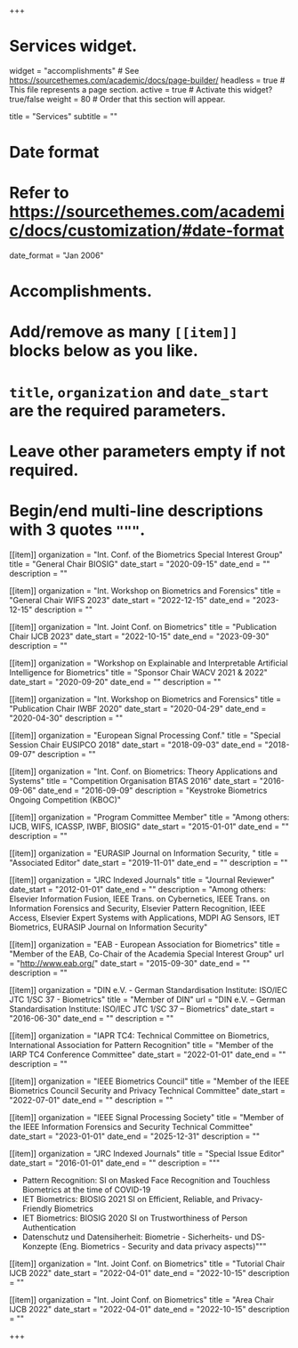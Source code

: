 +++
# Services widget.
widget = "accomplishments"  # See https://sourcethemes.com/academic/docs/page-builder/
headless = true  # This file represents a page section.
active = true  # Activate this widget? true/false
weight = 80  # Order that this section will appear.

title = "Services"
subtitle = ""

# Date format
#   Refer to https://sourcethemes.com/academic/docs/customization/#date-format
date_format = "Jan 2006"

# Accomplishments.
#   Add/remove as many `[[item]]` blocks below as you like.
#   `title`, `organization` and `date_start` are the required parameters.
#   Leave other parameters empty if not required.
#   Begin/end multi-line descriptions with 3 quotes `"""`.

[[item]]
  organization = "Int. Conf. of the Biometrics Special Interest Group"
  title = "General Chair BIOSIG"
  date_start = "2020-09-15"
  date_end = ""
  description = ""
  
[[item]]
  organization = "Int. Workshop on Biometrics and Forensics"
  title = "General Chair WIFS 2023"
  date_start = "2022-12-15"
  date_end = "2023-12-15"
  description = ""
  
[[item]]
  organization = "Int. Joint Conf. on Biometrics"
  title = "Publication Chair IJCB 2023"
  date_start = "2022-10-15"
  date_end = "2023-09-30"
  description = ""
  
[[item]]
  organization = "Workshop on Explainable and Interpretable Artificial Intelligence for Biometrics"
  title = "Sponsor Chair WACV 2021 & 2022"
  date_start = "2020-09-20"
  date_end = ""
  description = ""


[[item]]
  organization = "Int. Workshop on Biometrics and Forensics"
  title = "Publication Chair IWBF 2020"
  date_start = "2020-04-29"
  date_end = "2020-04-30"
  description = ""

[[item]]
  organization = "European Signal Processing Conf."
  title = "Special Session Chair EUSIPCO 2018"
  date_start = "2018-09-03"
  date_end = "2018-09-07"
  description = ""
  
[[item]]
  organization = "Int. Conf. on Biometrics: Theory Applications and Systems"
  title = "Competition Organisation BTAS 2016"
  date_start = "2016-09-06"
  date_end = "2016-09-09"
  description = "Keystroke Biometrics Ongoing Competition (KBOC)"

[[item]]
  organization = "Program Committee Member"
  title = "Among others: IJCB, WIFS, ICASSP, IWBF, BIOSIG"
  date_start = "2015-01-01"
  date_end = ""
  description = ""

[[item]]
  organization = "EURASIP Journal on Information Security, "
  title = "Associated Editor"
  date_start = "2019-11-01"
  date_end = ""
  description = ""
  
  [[item]]
  organization = "JRC Indexed Journals"
  title = "Journal Reviewer"
  date_start = "2012-01-01"
  date_end = ""
  description = "Among others: Elsevier Information Fusion, IEEE Trans. on Cybernetics, IEEE Trans. on Information Forensics and Security, Elsevier Pattern Recognition, IEEE Access, Elsevier Expert Systems with Applications, MDPI AG Sensors, IET Biometrics, EURASIP Journal on Information Security"

[[item]]
  organization = "EAB - European Association for Biometrics"
  title = "Member of the EAB, Co-Chair of the Academia Special Interest Group"
  url = "http://www.eab.org/"
  date_start = "2015-09-30"
  date_end = ""
  description = ""

[[item]]
  organization = "DIN e.V. - German Standardisation Institute: ISO/IEC JTC 1/SC 37 - Biometrics"
  title = "Member of DIN"
  url = "DIN e.V. – German Standardisation Institute: ISO/IEC JTC 1/SC 37 – Biometrics"
  date_start = "2016-06-30"
  date_end = ""
  description = ""
  
[[item]]
  organization = "IAPR TC4: Technical Committee on Biometrics, International Association for Pattern Recognition"
  title = "Member of the IARP TC4 Conference Committee"
  date_start = "2022-01-01"
  date_end = ""
  description = ""
  
[[item]]
  organization = "IEEE Biometrics Council"
  title = "Member of the IEEE Biometrics Council Security and Privacy Technical Committee"
  date_start = "2022-07-01"
  date_end = ""
  description = ""
 
[[item]]
  organization = "IEEE Signal Processing Society"
  title = "Member of the IEEE Information Forensics and Security Technical Committee"
  date_start = "2023-01-01"
  date_end = "2025-12-31"
  description = ""
  
[[item]]
  organization = "JRC Indexed Journals"
  title = "Special Issue Editor"
  date_start = "2016-01-01"
  date_end = ""
  description = """
  - Pattern Recognition: SI on Masked Face Recognition and Touchless Biometrics at the time of COVID-19
  - IET Biometrics: BIOSIG 2021 SI on Efficient, Reliable, and Privacy-Friendly Biometrics
  - IET Biometrics: BIOSIG 2020 SI on Trustworthiness of Person Authentication
  - Datenschutz und Datensiherheit: Biometrie - Sicherheits- und DS-Konzepte (Eng. Biometrics - Security and data privacy aspects)"""

[[item]]
  organization = "Int. Joint Conf. on Biometrics"
  title = "Tutorial Chair IJCB 2022"
  date_start = "2022-04-01"
  date_end = "2022-10-15"
  description = ""
  
[[item]]
  organization = "Int. Joint Conf. on Biometrics"
  title = "Area Chair IJCB 2022"
  date_start = "2022-04-01"
  date_end = "2022-10-15"
  description = ""
  

+++
